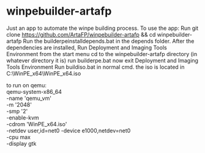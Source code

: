 # winpebuilder-artafp
Just an app to automate the winpe building process.
To use the app:
Run git clone https://github.com/ArtaFP/winpebuilder-artafp && cd winpebuilder-artafp
Run the builderpeinstalldepends.bat in the depends folder.
After the dependencies are installed,
Run Deployment and Imaging Tools Environment from the start menu
cd to the winpebuilder-artafp directory (in whatever directory it is)
run builderpe.bat
now exit Deployment and Imaging Tools Environment
Run buildiso.bat in normal cmd.
the iso is located in C:\WinPE_x64\WinPE_x64.iso

to run on qemu:                              
qemu-system-x86_64 \
    -name 'qemu_vm' \
    -m '2048' \
    -smp '2' \
    -enable-kvm \
    -cdrom 'WinPE_x64.iso' \
    -netdev user,id=net0 -device e1000,netdev=net0 \
    -cpu max \
    -display gtk




